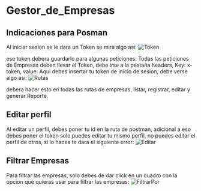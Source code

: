 # Gestor_de_Empresas

## Indicaciones para Posman

Al iniciar sesion se le dara un Token se mira algo asi:
![Token](https://github.com/user-attachments/assets/95ff7508-25f0-4035-9be4-746e4ecbcbb3)

ese token debera guardarlo para algunas peticiones:
Todas las peticiones de Empresas deben llevar el Token, debe irse a la pestaña headers, Key: x-token, value: Aqui debes insertar tu token
de inicio de sesion, debe verse algo asi:
![Rutas](https://github.com/user-attachments/assets/b06adf7d-587a-47ab-8185-111f4a1c8e21)

debera hacer esto en todas las rutas de empresas, listar, registrar, editar y generar Reporte.

## Editar perfil
Al editar un perfil, debes poner tu id en la ruta de postman, adicional a eso debes poner el token
solo puedes editar tu mismo perfil, no puedes editar el perfil de otros, si lo haces te dara el siguiente error:
![Editar](https://github.com/user-attachments/assets/8b56b904-155f-461d-bf9e-177afda70b75)

## Filtrar Empresas 
Para filtrar las empresas, solo debes de dar click en un cuadro con la opcion que quieras usar para filtrar 
las empresas:
![FiltrarPor](https://github.com/user-attachments/assets/045f21ca-7872-4cce-a8c0-c6a5e8c83f31)
